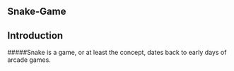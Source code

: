 ## Snake-Game
## Introduction
#####Snake is a game, or at least the concept, dates back to early days of arcade games.

